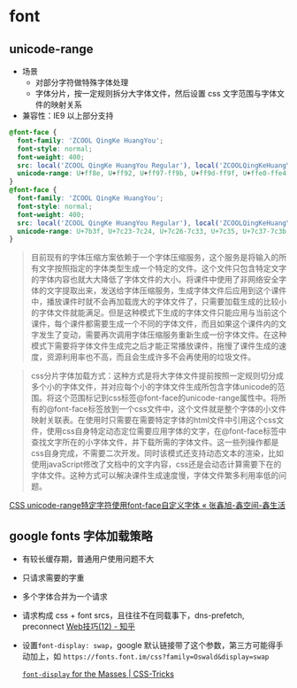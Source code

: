 # font

## unicode-range
- 场景
  - 对部分字符做特殊字体处理
  - 字体分片，按一定规则拆分大字体文件，然后设置 css 文字范围与字体文件的映射关系
- 兼容性：IE9 以上部分支持

```css
@font-face {
  font-family: 'ZCOOL QingKe HuangYou';
  font-style: normal;
  font-weight: 400;
  src: local('ZCOOL QingKe HuangYou Regular'), local('ZCOOLQingKeHuangYou-Regular'), url(https://fonts.gstatic.com/s/zcoolqingkehuangyou/v2/2Eb5L_R5IXJEWhD3AOhSvFC554MOOahI4mRIjpWmcd2sME07NgirVXtlnqDJjtoEkzukmSp9MDttOpdc.4.woff2) format('woff2');
  unicode-range: U+ff8e, U+ff92, U+ff97-ff9b, U+ff9d-ff9f, U+ffe0-ffe4,U+1f359-1f363;
}
@font-face {
  font-family: 'ZCOOL QingKe HuangYou';
  font-style: normal;
  font-weight: 400;
  src: local('ZCOOL QingKe HuangYou Regular'), local('ZCOOLQingKeHuangYou-Regular'), url(https://fonts.gstatic.com/s/zcoolqingkehuangyou/v2/2Eb5L_R5IXJEWhD3AOhSvFC554MOOahI4mRIjpWmcd2sME07NgirVXtlnqDJjtoEkzukmSp9MDttOpdc.47.woff2) format('woff2');
  unicode-range: U+7b3f, U+7c23-7c24, U+7c26-7c33, U+7c35, U+7c37-7c3b;
}
```

> 目前现有的字体压缩方案依赖于一个字体压缩服务，这个服务是将输入的所有文字按照指定的字体类型生成一个特定的文件。这个文件只包含特定文字的字体内容也就大大降低了字体文件的大小。将课件中使用了非网络安全字体的文字提取出来，发送给字体压缩服务，生成字体文件后应用到这个课件中，播放课件时就不会再加载庞大的字体文件了，只需要加载生成的比较小的字体文件就能满足。但是这种模式下生成的字体文件只能应用与当前这个课件，每个课件都需要生成一个不同的字体文件，而且如果这个课件内的文字发生了变动，需要再次调用字体压缩服务重新生成一份字体文件。在这种模式下需要将字体文件生成完之后才能正常播放课件，拖慢了课件生成的速度，资源利用率也不高，而且会生成许多不会再使用的垃圾文件。

> css分片字体加载方式：这种方式是将大字体文件提前按照一定规则切分成多个小的字体文件，并对应每个小的字体文件生成所包含字体unicode的范围。将这个范围标记到css标签@font-face的unicode-range属性中。将所有的@font-face标签放到一个css文件中，这个文件就是整个字体的小文件映射关联表。在使用时只需要在需要特定字体的html文件中引用这个css文件，使用css自身特定动态定位需要应用字体的文字，在@font-face标签中查找文字所在的小字体文件，并下载所需的字体文件。这一些列操作都是css自身完成，不需要二次开发。同时该模式还支持动态文本的渲染，比如使用javaScript修改了文档中的文字内容，css还是会动态计算需要下在的字体文件。这种方式可以解决课件生成速度慢，字体文件繁多利用率低的问题。

[CSS unicode-range特定字符使用font-face自定义字体 « 张鑫旭-鑫空间-鑫生活](https://www.zhangxinxu.com/wordpress/2016/11/css-unicode-range-character-font-face/)

## google fonts 字体加载策略
- 有较长缓存期，普通用户使用问题不大
- 只请求需要的字重
- 多个字体合并为一个请求
- 请求构成 css + font srcs，且往往不在同载事下，dns-prefetch, preconnect
[Web技巧(12) - 知乎](https://zhuanlan.zhihu.com/p/71640685)
- 设置`font-display: swap`，google 默认链接带了这个参数，第三方可能得手动加上，如 `https://fonts.font.im/css?family=Oswald&display=swap`

  [`font-display` for the Masses | CSS-Tricks](https://css-tricks.com/font-display-masses/)
